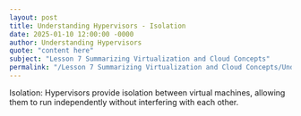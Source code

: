 ```yaml
---
layout: post
title: Understanding Hypervisors - Isolation
date: 2025-01-10 12:00:00 -0000
author: Understanding Hypervisors
quote: "content here"
subject: "Lesson 7 Summarizing Virtualization and Cloud Concepts"
permalink: "/Lesson 7 Summarizing Virtualization and Cloud Concepts/Understanding Hypervisors/Understanding Hypervisors - Isolation"
---
```


Isolation: Hypervisors provide isolation between virtual machines, allowing them to run independently without interfering with each other.
